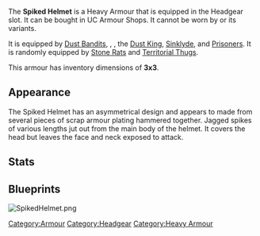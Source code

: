 The **Spiked Helmet** is a Heavy Armour that is equipped in the Headgear
slot. It can be bought in UC Armour Shops. It cannot be worn by [](Hive_Worker_Drone.md) or its variants.

It is equipped by [Dust Bandits](Dust_Bandit.md "wikilink"), [](Dust_Bandit_Bowman.md), [](Dust_Boss.md), the [Dust King](Dust_King.md "wikilink"),
[Sinklyde](Sinklyde.md "wikilink"), and [Prisoners](Prisoner.md "wikilink").
It is randomly equipped by [Stone Rats](Stone_Rat.md "wikilink") and
[Territorial Thugs](Territorial_Thug.md "wikilink").

This armour has inventory dimensions of **3x3**.

## Appearance

The Spiked Helmet has an asymmetrical design and appears to made from
several pieces of scrap armour plating hammered together. Jagged spikes
of various lengths jut out from the main body of the helmet. It covers
the head but leaves the face and neck exposed to attack.

## Stats

## Blueprints

![](SpikedHelmet.png "SpikedHelmet.png")

[Category:Armour](Category:Armour "wikilink")
[Category:Headgear](Category:Headgear "wikilink") [Category:Heavy
Armour](Category:Heavy_Armour "wikilink")